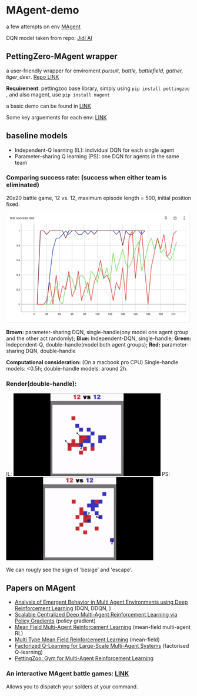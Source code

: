 # MAgent-demo

a few attempts on env [MAgent](https://github.com/PettingZoo-Team/MAgent) 

DQN model taken from repo: [Jidi AI](https://github.com/jidiai/ai_lib/tree/master/examples/algo/dqn)

## PettingZero-MAgent wrapper

a user-friendly wrapper for enviroment *pursuit, battle, battlefield, gather, tiger_deer*. [Repo LINK](https://github.com/PettingZoo-Team/PettingZoo/tree/master/pettingzoo/magent)

**Requirement**: pettingzoo base library, simply using `pip install pettingzoo `, and also magent, use `pip install magent`


a basic demo can be found in [LINK](https://github.com/YanSong97/MAgent-demo/blob/main/Demo%20of%20PettingZero-MAgent.py)

Some key arguements for each env: [LINK](https://www.pettingzoo.ml/magent)



## baseline models

* Independent-Q learning  (IL): individual DQN for each single agent
* Parameter-sharing Q learning  (PS): one DQN for agents in the same team

### Comparing success rate: (success when either team is eliminated)

20x20 battle game, 12 vs. 12, maximum episode length = 500, initial position fixed.

<img src = 'https://github.com/YanSong97/MAgent-demo/blob/main/plot/battle-20x20%20comparison.png' width = 500>

**Brown:** parameter-sharing DQN, single-handle(ony model one agent group and the other act randomly); **Blue:** Independent-DQN, single-handle; **Green:** Independent-Q, double-handle(model both agent groups); **Red:** parameter-sharing DQN, double-handle 

**Computational consideration:** (On a macbook pro CPU) Single-handle models: <0.5h; double-handle models: around 2h.



### Render(double-handle):

IL: <img src = 'https://github.com/YanSong97/MAgent-demo/blob/main/plot/double-20x20-IL.gif' width = 400>  PS: <img src = https://github.com/YanSong97/MAgent-demo/blob/main/plot/double-20x20-PSdqn.gif width = 400>

We can rougly see the sign of ‘besige’ and 'escape'. 



## Papers on MAgent

* [Analysis of Emergent Behavior in Multi Agent Environments
using Deep Reinforcement Learning](https://ashwinipokle.github.io/assets/docs/234_final_report.pdf) (DQN, DDQN, )
* [Scalable Centralized Deep Multi-Agent
Reinforcement Learning via Policy Gradients](https://arxiv.org/pdf/1805.08776.pdf) (policy gradient)
* [Mean Field Multi-Agent Reinforcement Learning](http://proceedings.mlr.press/v80/yang18d/yang18d.pdf) (mean-field multi-agent RL)
* [Multi Type Mean Field Reinforcement Learning](https://arxiv.org/pdf/2002.02513.pdf) (mean-field)
* [Factorized Q-Learning for Large-Scale Multi-Agent Systems](https://arxiv.org/pdf/1809.03738.pdf) (factorised Q-learning)
* [PettingZoo: Gym for Multi-Agent Reinforcement
Learning](https://arxiv.org/pdf/2009.14471.pdf)


### An interactive MAgent battle games: [LINK](https://github.com/PettingZoo-Team/MAgent/blob/master/examples/show_battle_game.py)

Allows you to dispatch your solders at your command.


